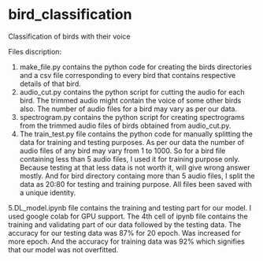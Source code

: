 # bird_classification
Classification of birds with their voice

Files discription:
1. make_file.py contains the python code for creating the birds directories and a csv file corresponding to every bird that contains respective details of that bird.
2. audio_cut.py contains the python script for cutting the audio for each bird. The trimmed audio might contain the voice of some other birds also. The number of audio files for a bird may vary as per our data.
3. spectrogram.py contains the python script for creating spectrograms from the trimmed audio files of birds obtained from audio_cut.py.
4. The train_test.py file contains the python code for manually splitting the data for training and testing purposes. As per our data the number of audio files of any bird may vary from 1 to 1000. So for a bird file containing less than 5 audio files, I used it for training purpose only. Because testing at that less data is not worth it, will give wrong answer mostly. And for bird directory containg more than 5 audio files, I split the data as 20:80 for testing and training purpose. All files been saved with a unique identity.

5.DL_model.ipynb file contains the training and testing part for our model. I used google colab for GPU support. The 4th cell of ipynb file contains the training and validating part of our data followed by the testing data. The accuracy for our testing data was 87% for 20 epoch. Was increased for more epoch. And the accuracy for training data was 92% which signifies that our model was not overfitted.
